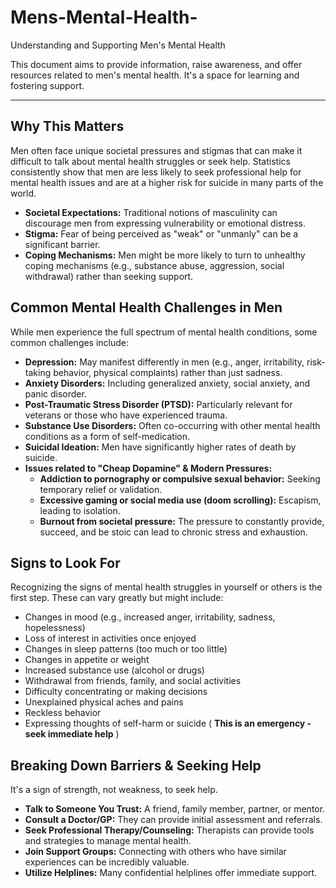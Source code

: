 # Mens-Mental-Health-
Understanding and Supporting Men's Mental Health

This document aims to provide information, raise awareness, and offer resources related to men's mental health. It's a space for learning and fostering support.

---

## Why This Matters

Men often face unique societal pressures and stigmas that can make it difficult to talk about mental health struggles or seek help. Statistics consistently show that men are less likely to seek professional help for mental health issues and are at a higher risk for suicide in many parts of the world.

*   **Societal Expectations:** Traditional notions of masculinity can discourage men from expressing vulnerability or emotional distress.
*   **Stigma:** Fear of being perceived as "weak" or "unmanly" can be a significant barrier.
*   **Coping Mechanisms:** Men might be more likely to turn to unhealthy coping mechanisms (e.g., substance abuse, aggression, social withdrawal) rather than seeking support.

## Common Mental Health Challenges in Men

While men experience the full spectrum of mental health conditions, some common challenges include:

*   **Depression:** May manifest differently in men (e.g., anger, irritability, risk-taking behavior, physical complaints) rather than just sadness.
*   **Anxiety Disorders:** Including generalized anxiety, social anxiety, and panic disorder.
*   **Post-Traumatic Stress Disorder (PTSD):** Particularly relevant for veterans or those who have experienced trauma.
*   **Substance Use Disorders:** Often co-occurring with other mental health conditions as a form of self-medication.
*   **Suicidal Ideation:** Men have significantly higher rates of death by suicide.
*   **Issues related to "Cheap Dopamine" & Modern Pressures:**
    *   **Addiction to pornography or compulsive sexual behavior:** Seeking temporary relief or validation.
    *   **Excessive gaming or social media use (doom scrolling):** Escapism, leading to isolation.
    *   **Burnout from societal pressure:** The pressure to constantly provide, succeed, and be stoic can lead to chronic stress and exhaustion.

## Signs to Look For

Recognizing the signs of mental health struggles in yourself or others is the first step. These can vary greatly but might include:

*   Changes in mood (e.g., increased anger, irritability, sadness, hopelessness)
*   Loss of interest in activities once enjoyed
*   Changes in sleep patterns (too much or too little)
*   Changes in appetite or weight
*   Increased substance use (alcohol or drugs)
*   Withdrawal from friends, family, and social activities
*   Difficulty concentrating or making decisions
*   Unexplained physical aches and pains
*   Reckless behavior
*   Expressing thoughts of self-harm or suicide ( **This is an emergency - seek immediate help** )

## Breaking Down Barriers & Seeking Help

It's a sign of strength, not weakness, to seek help.

*   **Talk to Someone You Trust:** A friend, family member, partner, or mentor.
*   **Consult a Doctor/GP:** They can provide initial assessment and referrals.
*   **Seek Professional Therapy/Counseling:** Therapists can provide tools and strategies to manage mental health.
*   **Join Support Groups:** Connecting with others who have similar experiences can be incredibly valuable.
*   **Utilize Helplines:** Many confidential helplines offer immediate support.
